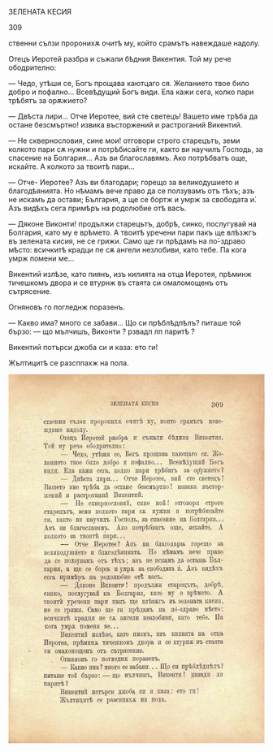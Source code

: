 ﻿ЗЕЛЕНАТА КЕСИЯ

309

ственни сълзи проронихѫ очитѣ му, който срамътъ навеждаше надолу.

Отецъ Иеротей разбра и съжали бѣдния Викентия. Той му рече ободрително:

— Чедо, утѣши се, Богъ прощава каютцаго ся. Желанието твое било добро и пофално... Всевѣдущий Богъ види. Ела кажи сега, колко пари трѣбятъ за орѫжието?

— Двѣста лири... Отче Иеротее, вий сте светецъ! Вашето име трѣба да остане безсмъртно! извика въсторжений и растроганий Викентий.

— Не сквернословия, сине мои! отговори строго старецътъ, земи колкото пари сѫ нужни и потрѣбисайте ги, както ви научилъ Господь, за спасение на Болгария... Азъ ви благославямъ. Ако потрѣбватъ още, искайте. А колкото за твоитѣ пари...

— Отче- Иеротее? Азъ ви благодари; горещо за великодушието и благодѣянията. Но нѣмамъ вече право да се ползувамъ отъ тѣхъ; азъ не искамъ да остави; България, а ще се бортж и умрж за свободата и́. Азъ видѣхъ сега примѣръ на родолюбие отѣ васъ.

— Дяконе Виконти! продължи старецътъ, добрѣ, синко, послугувай на Болгария, като му е врѣмето. А твоитѣ уречени пари пакъ ще влѣзжгъ въ зелената кисия, не се грижи. Само ще ги прѣдамъ на по́-здраво мѣсто: всичкитѣ крадци пе сѫ ангели незлобиви, като тебе. Па кога умрж помени ме...

Викентий излѣзе, като пиянъ, изъ килията на отца Иеротея, прѣминж тичешкомъ двора и се втурнж въ стаята си омаломощенъ отъ сътрясение.

Огняновъ го погледнж поразенъ.

— Какво има? много се забави... Що си прѣблѣдпѣлъ? питаше той бързо: — що мълчишъ, Виконти ? рзвадп лп паритѣ ?

Викентий потърси джоба си и каза: ето ги!

Жълтицитѣ се разсппахж на пола.

![original](images/348.jpg)

